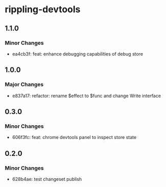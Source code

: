 # rippling-devtools

## 1.1.0

### Minor Changes

- ea4cb3f: feat: enhance debugging capabilities of debug store

## 1.0.0

### Major Changes

- e837a17: refactor: rename $effect to $func and change Write interface

## 0.3.0

### Minor Changes

- 606f3fc: feat: chrome devtools panel to inspect store state

## 0.2.0

### Minor Changes

- 628b4ae: test changeset publish

